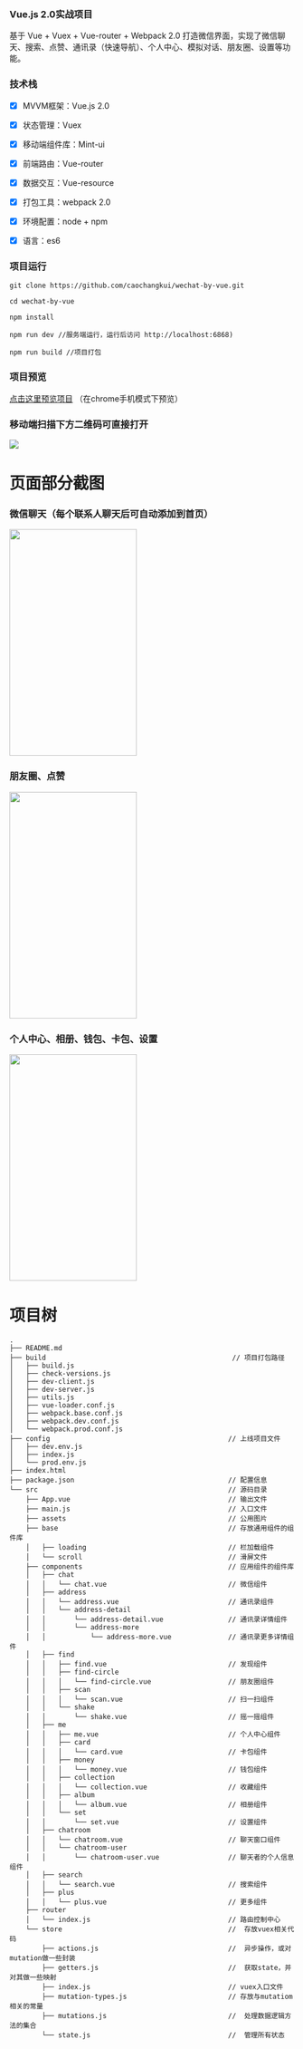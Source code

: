﻿### Vue.js 2.0实战项目

基于 Vue + Vuex + Vue-router + Webpack 2.0
打造微信界面，实现了微信聊天、搜索、点赞、通讯录（快速导航）、个人中心、模拟对话、朋友圈、设置等功能。

### 技术栈


- [x] MVVM框架：Vue.js 2.0
- [x] 状态管理：Vuex
- [x] 移动端组件库：Mint-ui
- [x] 前端路由：Vue-router
- [x] 数据交互：Vue-resource
- [x] 打包工具：webpack 2.0
- [x] 环境配置：node + npm
- [x] 语言：es6


### 项目运行

```
git clone https://github.com/caochangkui/wechat-by-vue.git

cd wechat-by-vue

npm install

npm run dev //服务端运行，运行后访问 http://localhost:6868)

npm run build //项目打包 

```

### 项目预览 

[点击这里预览项目](https://caochangkui.github.io/wechat-by-cck/index.html) （在chrome手机模式下预览）


### 移动端扫描下方二维码可直接打开

![](https://raw.githubusercontent.com/caochangkui/common-resources/master/wechat-img/code.png)



# 页面部分截图

### 微信聊天（每个联系人聊天后可自动添加到首页）

<img src="https://raw.githubusercontent.com/caochangkui/common-resources/master/wechat-img/screenshot/GIF111.gif" width="225" height="400" alt="" />


### 朋友圈、点赞

<img src="https://raw.githubusercontent.com/caochangkui/common-resources/master/wechat-img/screenshot/GIF222.gif" width="225" height="400"/> 

### 个人中心、相册、钱包、卡包、设置

<img src="https://raw.githubusercontent.com/caochangkui/common-resources/master/wechat-img/screenshot/GIF333.gif" width="225" height="400"/> 

 

# 项目树
```
.
├── README.md
├── build                                              // 项目打包路径
│   ├── build.js
│   ├── check-versions.js
│   ├── dev-client.js
│   ├── dev-server.js
│   ├── utils.js
│   ├── vue-loader.conf.js
│   ├── webpack.base.conf.js
│   ├── webpack.dev.conf.js
│   └── webpack.prod.conf.js
├── config                                            // 上线项目文件
│   ├── dev.env.js
│   ├── index.js
│   └── prod.env.js
├── index.html
├── package.json                                      // 配置信息
└── src                                               // 源码目录
    ├── App.vue                                       // 输出文件
    ├── main.js                                       // 入口文件
    ├── assets                                        // 公用图片
    ├── base                                          // 存放通用组件的组件库
    │   ├── loading                                   // 栏加载组件
    │   └── scroll                                    // 滑屏文件
    ├── components                                    // 应用组件的组件库
    │   ├── chat 
    │   │   └── chat.vue                              // 微信组件
    │   ├── address
    │   │   └── address.vue                           // 通讯录组件
    │   │   └── address-detail
    │   │       └── address-detail.vue                // 通讯录详情组件
    │   │       └── address-more
    │   │           └── address-more.vue              // 通讯录更多详情组件
    │   ├── find
    │   │   ├── find.vue                              // 发现组件
    │   │   ├── find-circle
    │   │   │   └── find-circle.vue                   // 朋友圈组件
    │   │   ├── scan
    │   │   │   └── scan.vue                          // 扫一扫组件
    │   │   └── shake
    │   │       └── shake.vue                         // 摇一摇组件
    │   ├── me
    │   │   ├── me.vue                                // 个人中心组件
    │   │   ├── card
    │   │   │   └── card.vue                          // 卡包组件
    │   │   ├── money
    │   │   │   └── money.vue                         // 钱包组件
    │   │   ├── collection
    │   │   │   └── collection.vue                    // 收藏组件
    │   │   ├── album
    │   │   │   └── album.vue                         // 相册组件
    │   │   └── set
    │   │       └── set.vue                           // 设置组件
    │   ├── chatroom
    │   │   └── chatroom.vue                          // 聊天窗口组件
    │   │   └── chatroom-user
    │   │       └── chatroom-user.vue                 // 聊天者的个人信息组件
    │   ├── search
    │   │   └── search.vue                            // 搜索组件
    │   ├── plus
    │   │   └── plus.vue                              // 更多组件
    ├── router
    │   └── index.js                                  // 路由控制中心
    └── store                                         //  存放vuex相关代码
        ├── actions.js                                //  异步操作，或对mutation做一些封装
        ├── getters.js                                //  获取state，并对其做一些映射 
        ├── index.js                                  // vuex入口文件
        ├── mutation-types.js                         // 存放与mutatiom相关的常量
        ├── mutations.js                              //  处理数据逻辑方法的集合 
        └── state.js                                  //  管理所有状态


```




